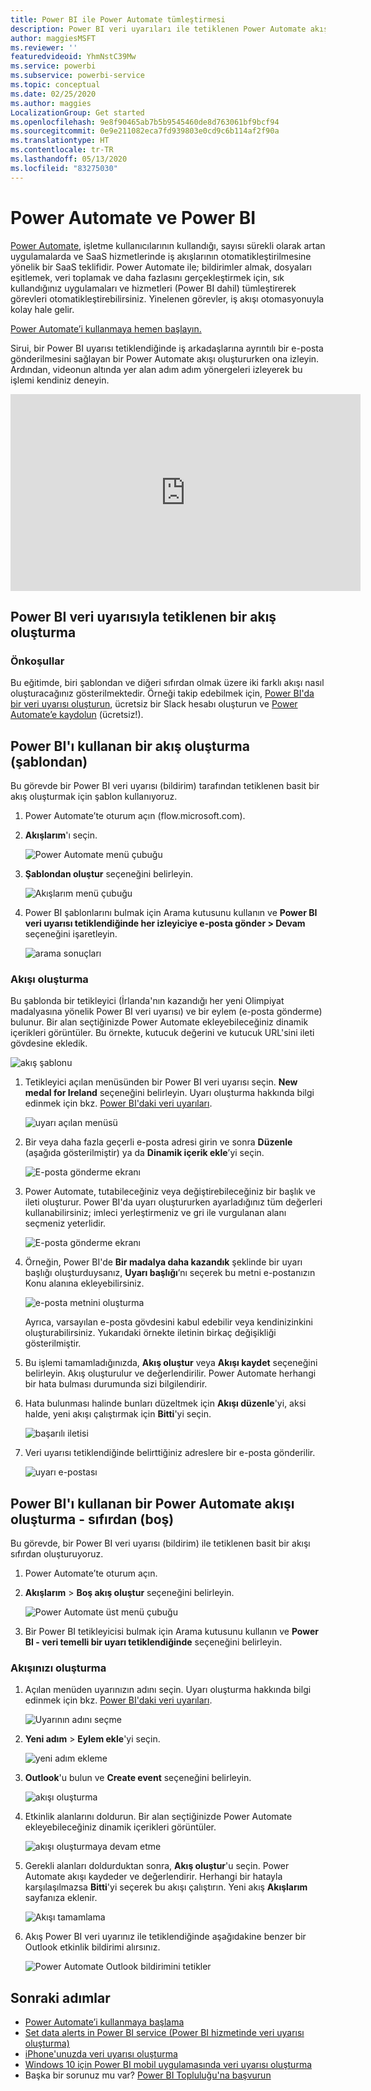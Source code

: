```yaml
---
title: Power BI ile Power Automate tümleştirmesi
description: Power BI veri uyarıları ile tetiklenen Power Automate akışları oluşturmayı öğrenin.
author: maggiesMSFT
ms.reviewer: ''
featuredvideoid: YhmNstC39Mw
ms.service: powerbi
ms.subservice: powerbi-service
ms.topic: conceptual
ms.date: 02/25/2020
ms.author: maggies
LocalizationGroup: Get started
ms.openlocfilehash: 9e8f90465ab7b5b9545460de8d763061bf9bcf94
ms.sourcegitcommit: 0e9e211082eca7fd939803e0cd9c6b114af2f90a
ms.translationtype: HT
ms.contentlocale: tr-TR
ms.lasthandoff: 05/13/2020
ms.locfileid: "83275030"
---
```

# <a name="power-automate-and-power-bi"></a>Power Automate ve Power BI

[Power Automate](https://docs.microsoft.com/power-automate/getting-started), işletme kullanıcılarının kullandığı, sayısı sürekli olarak artan uygulamalarda ve SaaS hizmetlerinde iş akışlarının otomatikleştirilmesine yönelik bir SaaS teklifidir. Power Automate ile; bildirimler almak, dosyaları eşitlemek, veri toplamak ve daha fazlasını gerçekleştirmek için, sık kullandığınız uygulamaları ve hizmetleri (Power BI dahil) tümleştirerek görevleri otomatikleştirebilirsiniz. Yinelenen görevler, iş akışı otomasyonuyla kolay hale gelir.

[Power Automate’i kullanmaya hemen başlayın.](https://docs.microsoft.com/power-automate/getting-started)

Sirui, bir Power BI uyarısı tetiklendiğinde iş arkadaşlarına ayrıntılı bir e-posta gönderilmesini sağlayan bir Power Automate akışı oluştururken ona izleyin. Ardından, videonun altında yer alan adım adım yönergeleri izleyerek bu işlemi kendiniz deneyin.

<iframe width="560" height="315" src="https://www.youtube.com/embed/YhmNstC39Mw" frameborder="0" allowfullscreen></iframe>

## <a name="create-a-flow-that-is-triggered-by-a-power-bi-data-alert"></a>Power BI veri uyarısıyla tetiklenen bir akış oluşturma

### <a name="prerequisites"></a>Önkoşullar
Bu eğitimde, biri şablondan ve diğeri sıfırdan olmak üzere iki farklı akışı nasıl oluşturacağınız gösterilmektedir. Örneği takip edebilmek için, [Power BI'da bir veri uyarısı oluşturun](../create-reports/service-set-data-alerts.md), ücretsiz bir Slack hesabı oluşturun ve [Power Automate’e kaydolun](https://flow.microsoft.com/#home-signup) (ücretsiz!).

## <a name="create-a-flow-that-uses-power-bi---from-a-template"></a>Power BI'ı kullanan bir akış oluşturma (şablondan)
Bu görevde bir Power BI veri uyarısı (bildirim) tarafından tetiklenen basit bir akış oluşturmak için şablon kullanıyoruz.

1. Power Automate’te oturum açın (flow.microsoft.com).
2. **Akışlarım**'ı seçin.
   
   ![Power Automate menü çubuğu](media/service-flow-integration/power-bi-my-flows.png)
3. **Şablondan oluştur** seçeneğini belirleyin.
   
    ![Akışlarım menü çubuğu](media/service-flow-integration/power-bi-template.png)
4. Power BI şablonlarını bulmak için Arama kutusunu kullanın ve **Power BI veri uyarısı tetiklendiğinde her izleyiciye e-posta gönder > Devam** seçeneğini işaretleyin.
   
    ![arama sonuçları](media/service-flow-integration/power-bi-flow-alert.png)


### <a name="build-the-flow"></a>Akışı oluşturma
Bu şablonda bir tetikleyici (İrlanda'nın kazandığı her yeni Olimpiyat madalyasına yönelik Power BI veri uyarısı) ve bir eylem (e-posta gönderme) bulunur. Bir alan seçtiğinizde Power Automate ekleyebileceğiniz dinamik içerikleri görüntüler.  Bu örnekte, kutucuk değerini ve kutucuk URL'sini ileti gövdesine ekledik.

![akış şablonu](media/service-flow-integration/power-bi-template1.png)

1. Tetikleyici açılan menüsünden bir Power BI veri uyarısı seçin. **New medal for Ireland** seçeneğini belirleyin. Uyarı oluşturma hakkında bilgi edinmek için bkz. [Power BI'daki veri uyarıları](../create-reports/service-set-data-alerts.md).
   
   ![uyarı açılan menüsü](media/service-flow-integration/power-bi-trigger-flow.png)
2. Bir veya daha fazla geçerli e-posta adresi girin ve sonra **Düzenle** (aşağıda gösterilmiştir) ya da **Dinamik içerik ekle**’yi seçin. 
   
   ![E-posta gönderme ekranı](media/service-flow-integration/power-bi-flow-email.png)

3. Power Automate, tutabileceğiniz veya değiştirebileceğiniz bir başlık ve ileti oluşturur. Power BI'da uyarı oluştururken ayarladığınız tüm değerleri kullanabilirsiniz; imleci yerleştirmeniz ve gri ile vurgulanan alanı seçmeniz yeterlidir. 

   ![E-posta gönderme ekranı](media/service-flow-integration/power-bi-flow-email-default.png)

1.  Örneğin, Power BI'de **Bir madalya daha kazandık** şeklinde bir uyarı başlığı oluşturduysanız, **Uyarı başlığı**’nı seçerek bu metni e-postanızın Konu alanına ekleyebilirsiniz.

    ![e-posta metnini oluşturma](media/service-flow-integration/power-bi-flow-message.png)

    Ayrıca, varsayılan e-posta gövdesini kabul edebilir veya kendinizinkini oluşturabilirsiniz. Yukarıdaki örnekte iletinin birkaç değişikliği gösterilmiştir.

1. Bu işlemi tamamladığınızda, **Akış oluştur** veya **Akışı kaydet** seçeneğini belirleyin.  Akış oluşturulur ve değerlendirilir.  Power Automate herhangi bir hata bulması durumunda sizi bilgilendirir.
2. Hata bulunması halinde bunları düzeltmek için **Akışı düzenle**'yi, aksi halde, yeni akışı çalıştırmak için **Bitti**'yi seçin.
   
   ![başarılı iletisi](media/service-flow-integration/power-bi-flow-running.png)
5. Veri uyarısı tetiklendiğinde belirttiğiniz adreslere bir e-posta gönderilir.  
   
   ![uyarı e-postası](media/service-flow-integration/power-bi-flow-email2.png)

## <a name="create-a-power-automate-that-uses-power-bi---from-scratch-blank"></a>Power BI'ı kullanan bir Power Automate akışı oluşturma - sıfırdan (boş)
Bu görevde, bir Power BI veri uyarısı (bildirim) ile tetiklenen basit bir akışı sıfırdan oluşturuyoruz.

1. Power Automate’te oturum açın.
2. **Akışlarım** > **Boş akış oluştur** seçeneğini belirleyin.
   
   ![Power Automate üst menü çubuğu](media/service-flow-integration/power-bi-my-flows.png)
3. Bir Power BI tetikleyicisi bulmak için Arama kutusunu kullanın ve **Power BI - veri temelli bir uyarı tetiklendiğinde** seçeneğini belirleyin.

### <a name="build-your-flow"></a>Akışınızı oluşturma
1. Açılan menüden uyarınızın adını seçin.  Uyarı oluşturma hakkında bilgi edinmek için bkz. [Power BI'daki veri uyarıları](../create-reports/service-set-data-alerts.md).
   
    ![Uyarının adını seçme](media/service-flow-integration/power-bi-totalstores2.png)
2. **Yeni adım** > **Eylem ekle**'yi seçin.
   
   ![yeni adım ekleme](media/service-flow-integration/power-bi-new-step.png)
3. **Outlook**'u bulun ve **Create event** seçeneğini belirleyin.
   
   ![akışı oluşturma](media/service-flow-integration/power-bi-create-event.png)
4. Etkinlik alanlarını doldurun. Bir alan seçtiğinizde Power Automate ekleyebileceğiniz dinamik içerikleri görüntüler.
   
   ![akışı oluşturmaya devam etme](media/service-flow-integration/power-bi-flow-event.png)
5. Gerekli alanları doldurduktan sonra, **Akış oluştur**'u seçin.  Power Automate akışı kaydeder ve değerlendirir. Herhangi bir hatayla karşılaşılmazsa **Bitti**'yi seçerek bu akışı çalıştırın.  Yeni akış **Akışlarım** sayfanıza eklenir.
   
   ![Akışı tamamlama](media/service-flow-integration/power-bi-flow-running.png)
6. Akış Power BI veri uyarınız ile tetiklendiğinde aşağıdakine benzer bir Outlook etkinlik bildirimi alırsınız.
   
    ![Power Automate Outlook bildirimini tetikler](media/service-flow-integration/power-bi-flow-notice.png)

## <a name="next-steps"></a>Sonraki adımlar
* [Power Automate’i kullanmaya başlama](https://docs.microsoft.com/power-automate/getting-started/)
* [Set data alerts in Power BI service (Power BI hizmetinde veri uyarısı oluşturma)](../create-reports/service-set-data-alerts.md)
* [iPhone'unuzda veri uyarısı oluşturma](../consumer/mobile/mobile-set-data-alerts-in-the-mobile-apps.md)
* [Windows 10 için Power BI mobil uygulamasında veri uyarısı oluşturma](../consumer/mobile/mobile-set-data-alerts-in-the-mobile-apps.md)
* Başka bir sorunuz mu var? [Power BI Topluluğu'na başvurun](https://community.powerbi.com/)
